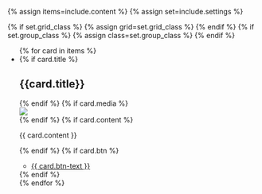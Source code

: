 {% assign items=include.content %}
{% assign set=include.settings %}

{% if set.grid_class %}
    {% assign grid=set.grid_class %}
{% endif %}
{% if set.group_class %}
    {% assign class=set.group_class %}
{% endif %}

<ul class="usa-card-group"> 
  {% for card in items %}
    <li class="usa-card {{ grid | default:'tablet:grid-col-4'}}">
      <div class="usa-card__container {{ class | default: 'usa-card__container' }}">
        {% if card.title %}
        <div class="usa-card__header">
          <h2 class="usa-card__heading">{{card.title}}</h2>
        </div>
        {% endif %}
        {% if card.media %}
            <div class="usa-card__media">
                <div class="usa-card__img">
                <img
                    src="{{card.media}}"
                />
                </div>
            </div>
        {% endif %}
        {% if card.content %}
          <div class="usa-card__body">
            <p>
              {{ card.content }}
            </p>
          </div>
        {% endif %}
        {% if card.btn %}
          <div class="usa-card__footer">
            <ul class="usa-button-group {{ class }} {{ seg }}">
              <li class="usa-button-group__item">
                <a href="{{ card.btn-link }}" class="usa-button {{ card.btn-class }}"
                  {% if btn.disabled %} disabled="disabled" {% endif %}
                  >{{ card.btn-text }}</a
                >
              </li>
            </ul>
          </div>
        {% endif %}
    </div>
  </li>
  {% endfor %}
</ul>